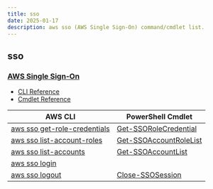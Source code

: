 ```yaml
---
title: sso
date: 2025-01-17
description: aws sso (AWS Single Sign-On) command/cmdlet list.
---
```


## sso

### [AWS Single Sign-On](https://aws.amazon.com/single-sign-on/)

* [CLI Reference](https://awscli.amazonaws.com/v2/documentation/api/latest/reference/sso/index.html)
* [Cmdlet Reference](https://docs.aws.amazon.com/powershell/latest/reference/items/SSO_cmdlets.html)

|AWS CLI|PowerShell Cmdlet|
|----|----|
|[aws sso get-role-credentials](https://awscli.amazonaws.com/v2/documentation/api/latest/reference/sso/get-role-credentials.html)|[Get-SSORoleCredential](https://docs.aws.amazon.com/powershell/latest/reference/items/Get-SSORoleCredential.html)|
|[aws sso list-account-roles](https://awscli.amazonaws.com/v2/documentation/api/latest/reference/sso/list-account-roles.html)|[Get-SSOAccountRoleList](https://docs.aws.amazon.com/powershell/latest/reference/items/Get-SSOAccountRoleList.html)|
|[aws sso list-accounts](https://awscli.amazonaws.com/v2/documentation/api/latest/reference/sso/list-accounts.html)|[Get-SSOAccountList](https://docs.aws.amazon.com/powershell/latest/reference/items/Get-SSOAccountList.html)|
|[aws sso login](https://awscli.amazonaws.com/v2/documentation/api/latest/reference/sso/login.html)||
|[aws sso logout](https://awscli.amazonaws.com/v2/documentation/api/latest/reference/sso/logout.html)|[Close-SSOSession](https://docs.aws.amazon.com/powershell/latest/reference/items/Close-SSOSession.html)|

